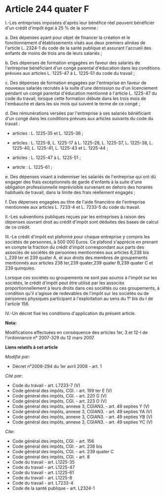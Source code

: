 # Article 244 quater F

I.-Les entreprises imposées d'après leur bénéfice réel peuvent bénéficier d'un crédit d'impôt égal à 25 % de la somme : 

a. Des dépenses ayant pour objet de financer la création et le fonctionnement d'établissements visés aux deux premiers
alinéas de l'article L. 2324-1 du code de la santé publique et assurant l'accueil des enfants de moins de trois ans de leurs
salariés ; 

b. Des dépenses de formation engagées en faveur des salariés de l'entreprise bénéficiant d'un congé parental d'éducation dans
les conditions prévues aux articles L. 1225-47 à L. 1225-51 du code du travail ; 

c. Des dépenses de formation engagées par l'entreprise en faveur de nouveaux salariés recrutés à la suite d'une démission ou
d'un licenciement pendant un congé parental d'éducation mentionné à l'article L. 1225-47 du code du travail, lorsque cette
formation débute dans les trois mois de l'embauche et dans les six mois qui suivent le terme de ce congé ; 

d. Des rémunérations versées par l'entreprise à ses salariés bénéficiant d'un congé dans les conditions prévues aux articles
suivants du code du travail :

- articles : L. 1225-35 et L. 1225-36 ;

- articles : L. 1225-8, L. 1225-17 à L. 1225-26, L. 1225-37, L. 1225-38, L. 1225-40, L. 1225-41, L. 1225-43 et L. 1225-44 ;

- articles : L. 1225-47 à L. 1225-51 ;

- article : L. 1225-61 ; 

e. Des dépenses visant à indemniser les salariés de l'entreprise qui ont dû engager des frais exceptionnels de garde
d'enfants à la suite d'une obligation professionnelle imprévisible survenant en dehors des horaires habituels de travail,
dans la limite des frais réellement engagés ; 

f. Des dépenses engagées au titre de l'aide financière de l'entreprise mentionnée aux articles L. 7233-4 et L. 7233-5 du code
du travail. 

II.-Les subventions publiques reçues par les entreprises à raison des dépenses ouvrant droit au crédit d'impôt sont déduites
des bases de calcul de ce crédit. 

III.-Le crédit d'impôt est plafonné pour chaque entreprise y compris les sociétés de personnes, à 500 000 Euros. Ce plafond
s'apprécie en prenant en compte la fraction du crédit d'impôt correspondant aux parts des associés de sociétés de personnes
mentionnées aux articles 8,238 bis L,239 ter et 239 quater A, et aux droits des membres de groupements mentionnés aux
articles 238 ter,239 quater,239 quater B,239 quater C et 239 quinquies. 

Lorsque ces sociétés ou groupements ne sont pas soumis à l'impôt sur les sociétés, le crédit d'impôt peut être utilisé par
les associés proportionnellement à leurs droits dans ces sociétés ou ces groupements, à condition qu'il s'agisse de
redevables de l'impôt sur les sociétés ou de personnes physiques participant à l'exploitation au sens du 1° bis du I de
l'article 156.

IV.-Un décret fixe les conditions d'application du présent article.

**Nota:**

Modifications effectuées en conséquence des articles 1er, 3 et 12-I de l'ordonnance n° 2007-329 du 12 mars 2007.

**Liens relatifs à cet article**

_Modifié par_:

  - Décret n°2008-294 du 1er avril 2008 - art. 1

_Cité par_:

  - Code du travail - art. L7233-7 (V)
  - Code général des impôts, CGI. - art. 199 ter E (V)
  - Code général des impôts, CGI. - art. 220 G (V)
  - Code général des impôts, CGI. - art. 223 O (V)
  - Code général des impôts, annexe 3, CGIAN3. - art. 49 septies Y (V)
  - Code général des impôts, annexe 3, CGIAN3. - art. 49 septies YA (V)
  - Code général des impôts, annexe 3, CGIAN3. - art. 49 septies YB (V)
  - Code général des impôts, annexe 3, CGIAN3. - art. 49 septies YC (V)

_Cite_:

  - Code général des impôts, CGI. - art. 156
  - Code général des impôts, CGI. - art. 238 bis
  - Code général des impôts, CGI. - art. 239 quater C
  - Code général des impôts, CGI. - art. 8
  - Code du travail - art. L1225-35
  - Code du travail - art. L1225-47
  - Code du travail - art. L1225-61
  - Code du travail - art. L1225-8
  - Code du travail - art. L7233-4
  - Code de la santé publique - art. L2324-1
